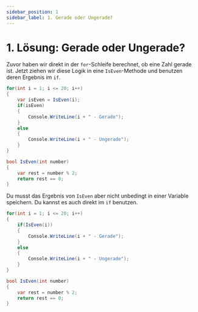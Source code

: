 ```yaml
---
sidebar_position: 1
sidebar_label: 1. Gerade oder Ungerade?
---
```


# 1. Lösung: Gerade oder Ungerade?

Zuvor haben wir direkt in der `for`-Schleife berechnet, ob eine Zahl gerade ist. Jetzt ziehen wir diese Logik in eine `IsEven`-Methode und benutzen deren Ergebnis im `if`.

```cs
for(int i = 1; i <= 20; i++)
{
    var isEven = IsEven(i);
    if(isEven)
    {
        Console.WriteLine(i + " - Gerade");
    }
    else	
    {
        Console.WriteLine(i + " - Ungerade");
    }
}

bool IsEven(int number)
{
    var rest = number % 2;
    return rest == 0;
}
```

Du musst das Ergebnis von `IsEven` aber nicht unbedingt in einer Variable speichern. Du kannst es auch direkt im `if` benutzen.

```cs
for(int i = 1; i <= 20; i++)
{
    if(IsEven(i))
    {
        Console.WriteLine(i + " - Gerade");
    }
    else	
    {
        Console.WriteLine(i + " - Ungerade");
    }
}

bool IsEven(int number)
{
    var rest = number % 2;
    return rest == 0;
}
```